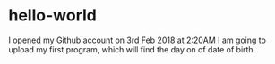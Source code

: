 # hello-world
I opened my Github account on 3rd Feb 2018 at 2:20AM
I am going to upload my first program, which will find the day on of date of birth.
